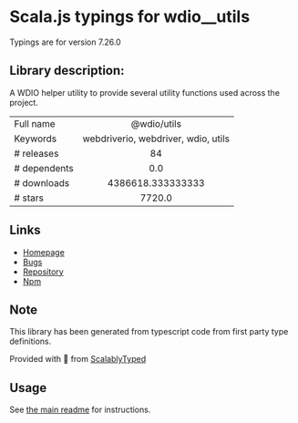 
# Scala.js typings for wdio__utils

Typings are for version 7.26.0

## Library description:
A WDIO helper utility to provide several utility functions used across the project.

|                    |                 |
| ------------------ | :-------------: |
| Full name          | @wdio/utils |
| Keywords           | webdriverio, webdriver, wdio, utils |
| # releases         | 84 |
| # dependents       | 0.0 |
| # downloads        | 4386618.333333333 |
| # stars            | 7720.0 |

## Links
- [Homepage](https://github.com/webdriverio/webdriverio/tree/main/packages/wdio-utils)
- [Bugs](https://github.com/webdriverio/webdriverio/issues)
- [Repository](https://github.com/webdriverio/webdriverio)
- [Npm](https://www.npmjs.com/package/%40wdio%2Futils)
    


## Note
This library has been generated from typescript code from first party type definitions.

Provided with :purple_heart: from [ScalablyTyped](https://github.com/oyvindberg/ScalablyTyped)

## Usage
See [the main readme](../../readme.md) for instructions.


